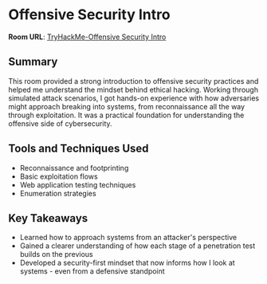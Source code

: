 # Offensive Security Intro

**Room URL**: [TryHackMe-Offensive Security Intro](https://tryhackme.com/room/offensivesecurityinto)

## Summary
This room provided a strong introduction to offensive security practices and helped me understand the mindset behind ethical hacking. Working through simulated attack scenarios, I got hands-on experience with how adversaries might approach breaking into systems, from reconnaissance all the way through exploitation. It was a practical foundation for understanding the offensive side of cybersecurity.

## Tools and Techniques Used
- Reconnaissance and footprinting
- Basic exploitation flows
- Web application testing techniques
- Enumeration strategies

## Key Takeaways
- Learned how to approach systems from an attacker's perspective
- Gained a clearer understanding of how each stage of a penetration test builds on the previous
- Developed a security-first mindset that now informs how I look at systems - even from a defensive standpoint
